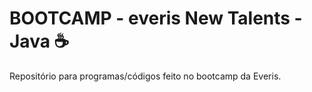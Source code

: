 # BOOTCAMP - everis New Talents - Java :coffee:

Repositório para programas/códigos feito no bootcamp da Everis.

